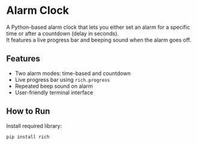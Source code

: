 # Alarm Clock

A Python-based alarm clock that lets you either set an alarm for a specific time or after a countdown (delay in seconds).  
It features a live progress bar and beeping sound when the alarm goes off.

## Features
- Two alarm modes: time-based and countdown  
- Live progress bar using `rich.progress`  
- Repeated beep sound on alarm  
- User-friendly terminal interface  

## How to Run
Install required library:
```bash
pip install rich
